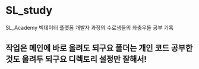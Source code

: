# SL_study
SL_Academy 빅데이터 플랫폼 개발자 과정의 수료생들의 좌충우돌 공부 기록


## 작업은 메인에 바로 올려도 되구요 폴더는 개인 코드 공부한 것도 올려두 되구요 디렉토리 설정만 잘해서!
